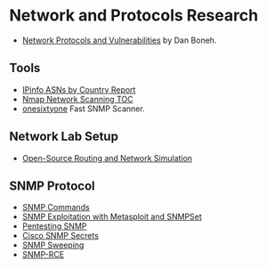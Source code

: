 # Network and Protocols Research

- [Network Protocols and Vulnerabilities](https://crypto.stanford.edu/cs155old/cs155-spring11/lectures/08-tcp-dns.pdf) by Dan Boneh.

## Tools

- [IPinfo ASNs by Country Report](http://ipinfo.io/countries)
- [Nmap Network Scanning TOC](https://nmap.org/book/toc.html)
- [onesixtyone](https://github.com/trailofbits/onesixtyone) Fast SNMP Scanner.

## Network Lab Setup

- [Open-Source Routing and Network Simulation](https://www.brianlinkletter.com/open-source-network-simulators/)

## SNMP Protocol

- [SNMP Commands](https://docs.oracle.com/cd/E19469-01/820-6413-13/SNMP_commands_reference_appendix.html#50446362_54136)
- [SNMP Exploitation with Metasploit and SNMPSet](https://blog.pentesteracademy.com/snmp-exploitation-with-metasploit-and-snmpset-920de3fc2c50)
- [Pentesting SNMP](https://book.hacktricks.xyz/pentesting/pentesting-snmp)
- [Cisco SNMP Secrets](https://bond-o.medium.com/cisco-snmp-secrets-e4b731b19737)
- [SNMP Sweeping](https://www.offensive-security.com/metasploit-unleashed/snmp-scan/)
- [SNMP-RCE](https://book.hacktricks.xyz/pentesting/pentesting-snmp/snmp-rce)
